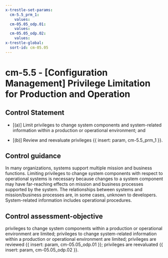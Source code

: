 ```yaml
---
x-trestle-set-params:
  cm-5.5_prm_1:
    values:
  cm-05.05_odp.01:
    values:
  cm-05.05_odp.02:
    values:
x-trestle-global:
  sort-id: cm-05.05
---
```


# cm-5.5 - \[Configuration Management\] Privilege Limitation for Production and Operation

## Control Statement

- \[(a)\] Limit privileges to change system components and system-related information within a production or operational environment; and

- \[(b)\] Review and reevaluate privileges {{ insert: param, cm-5.5_prm_1 }}.

## Control guidance

In many organizations, systems support multiple mission and business functions. Limiting privileges to change system components with respect to operational systems is necessary because changes to a system component may have far-reaching effects on mission and business processes supported by the system. The relationships between systems and mission/business processes are, in some cases, unknown to developers. System-related information includes operational procedures.

## Control assessment-objective

privileges to change system components within a production or operational environment are limited;
privileges to change system-related information within a production or operational environment are limited;
privileges are reviewed {{ insert: param, cm-05.05_odp.01 }};
privileges are reevaluated {{ insert: param, cm-05.05_odp.02 }}.

